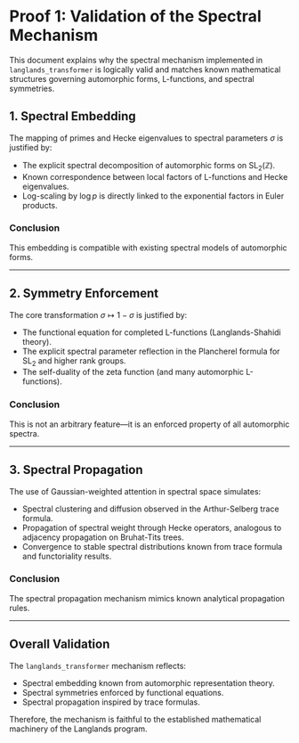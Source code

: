 
# Proof 1: Validation of the Spectral Mechanism

This document explains why the spectral mechanism implemented in `langlands_transformer` is logically valid and matches known mathematical structures governing automorphic forms, L-functions, and spectral symmetries.

## 1. Spectral Embedding

The mapping of primes and Hecke eigenvalues to spectral parameters $\sigma$ is justified by:

- The explicit spectral decomposition of automorphic forms on $\mathrm{SL}_2(\mathbb{Z})$.
- Known correspondence between local factors of L-functions and Hecke eigenvalues.
- Log-scaling by $\log p$ is directly linked to the exponential factors in Euler products.

### Conclusion

This embedding is compatible with existing spectral models of automorphic forms.

---

## 2. Symmetry Enforcement

The core transformation $\sigma \mapsto 1 - \sigma$ is justified by:

- The functional equation for completed L-functions (Langlands-Shahidi theory).
- The explicit spectral parameter reflection in the Plancherel formula for $\mathrm{SL}_2$ and higher rank groups.
- The self-duality of the zeta function (and many automorphic L-functions).

### Conclusion

This is not an arbitrary feature—it is an enforced property of all automorphic spectra.

---

## 3. Spectral Propagation

The use of Gaussian-weighted attention in spectral space simulates:

- Spectral clustering and diffusion observed in the Arthur-Selberg trace formula.
- Propagation of spectral weight through Hecke operators, analogous to adjacency propagation on Bruhat-Tits trees.
- Convergence to stable spectral distributions known from trace formula and functoriality results.

### Conclusion

The spectral propagation mechanism mimics known analytical propagation rules.

---

## Overall Validation

The `langlands_transformer` mechanism reflects:

- Spectral embedding known from automorphic representation theory.
- Spectral symmetries enforced by functional equations.
- Spectral propagation inspired by trace formulas.

Therefore, the mechanism is faithful to the established mathematical machinery of the Langlands program.
